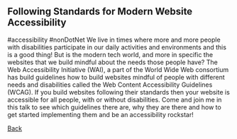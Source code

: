 ## Following Standards for Modern Website Accessibility ##
#accessibility #nonDotNet
We live in times where more and more people with disabilities participate in our daily activities and environments and this is a good thing! But is the modern tech world, and more  in specific the websites that we build mindful about the needs those people have?
The Web Accessibility Initiative (WAI), a part of the World Wide Web consortium has build guidelines how to build websites mindful of people with different needs and disabilities called the Web Content Accessibility Guidelines (WCAG). If you build websites following their standards then your website is accessible for all people, with or without disabilities.
Come and join me in this talk to see which guidelines there are, why they are there and how to get started implementing them and be an accessibility rockstar!

[Back](Accessibility.md)
